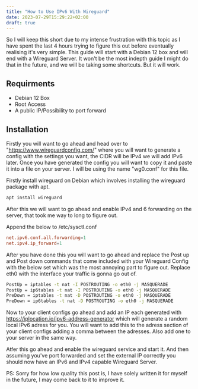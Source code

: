 ```yaml
---
title: "How to Use IPv6 With Wireguard"
date: 2023-07-29T15:29:22+02:00
draft: true
---
```


So I will keep this short due to my intense frustration with this topic as I have spent the last 4 hours trying to figure this out before eventually realising it's very simple. This guide will start with a Debian 12 box and will end with a Wireguard Server. It won't be the most indepth guide I might do that in the future, and we will be taking some shortcuts. But it will work.


## Requirments
- Debian 12 Box
- Root Access
- A public IP/Possibility to port forward

## Installation

Firstly you will want to go ahead and head over to "https://www.wireguardconfig.com/" where you will want to generate a config with the settings you want, the CIDR will be IPv4 we will add IPv6 later. Once you have generated the config you will want to copy it and paste it into a file on your server. I will be using the name "wg0.conf" for this file.

Firstly install wireguard on Debian which involves installing the wireguard package with apt. 
```bash
apt install wireguard
```

After this we will want to go ahead and enable IPv4 and 6 forwarding on the server, that took me way to long to figure out. 

Append the below to /etc/sysctl.conf
```conf
net.ipv6.conf.all.forwarding=1
net.ipv4.ip_forward=1
```

After you have done this you will want to go ahead and replace the Post up and Post down commands that come included with your Wireguard Config with the below set which was the most annoying part to figure out. Replace eth0 with the interface your traffic is gonna go out of.

```bash
PostUp = iptables -t nat -I POSTROUTING -o eth0 -j MASQUERADE
PostUp = ip6tables -t nat -I POSTROUTING -o eth0 -j MASQUERADE
PreDown = iptables -t nat -D POSTROUTING -o eth0 -j MASQUERADE
PreDown = ip6tables -t nat -D POSTROUTING -o eth0 -j MASQUERADE
```

Now to your client configs go ahead and add an IP each generated with https://iplocation.io/ipv6-address-generator which will generate a random local IPv6 adress for you. You will want to add this to the adress section of your client configs adding a comma between the adresses. Also add one to your server in the same way. 

Atfer this go ahead and enable the wireguard service and start it. And then assuming you've port forwarded and set the external IP correctly you should now have an IPv6 and IPv4 capable Wireguard Server. 


PS: Sorry for how low quality this post is, I have solely written it for myself in the future, I may come back to it to improve it.
